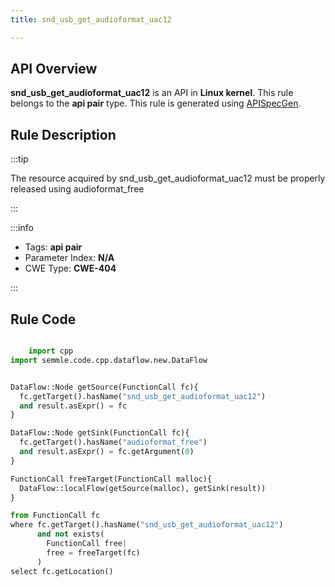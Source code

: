 ```yaml
---
title: snd_usb_get_audioformat_uac12

---
```



## API Overview
**snd_usb_get_audioformat_uac12** is an API in **Linux kernel**. This rule belongs to the **api pair** type. This rule is generated using [APISpecGen](../../tools/APISpecGen).
## Rule Description

:::tip

The resource acquired by snd_usb_get_audioformat_uac12 must be properly released using audioformat_free

:::

:::info

- Tags: **api pair**
- Parameter Index: **N/A**
- CWE Type: **CWE-404**

:::

## Rule Code
```python

    import cpp
import semmle.code.cpp.dataflow.new.DataFlow


DataFlow::Node getSource(FunctionCall fc){
  fc.getTarget().hasName("snd_usb_get_audioformat_uac12")
  and result.asExpr() = fc
}

DataFlow::Node getSink(FunctionCall fc){
  fc.getTarget().hasName("audioformat_free")
  and result.asExpr() = fc.getArgument(0)
}

FunctionCall freeTarget(FunctionCall malloc){
  DataFlow::localFlow(getSource(malloc), getSink(result))
}

from FunctionCall fc
where fc.getTarget().hasName("snd_usb_get_audioformat_uac12")
      and not exists(
        FunctionCall free| 
        free = freeTarget(fc)
      )
select fc.getLocation()

    
```